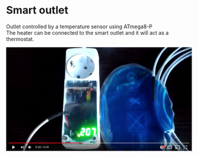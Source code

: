# Smart outlet

Outlet controlled by a temperature sensor using ATmega8-P  
The heater can be connected to the smart outlet and it will act as a thermostat.

[![Outlet controlled by a temperature sensor using ATmega8-P](misc/youtube.png)](https://www.youtube.com/watch?v=Genm2P_8VqQ)

